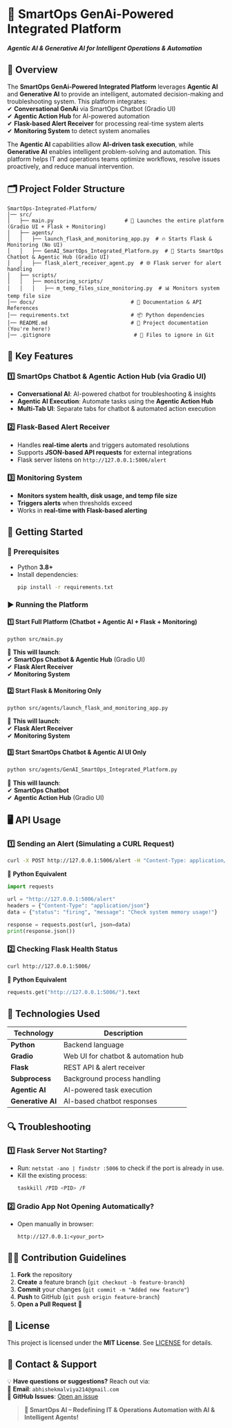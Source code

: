 # 🚀 SmartOps GenAi-Powered Integrated Platform
**_Agentic AI & Generative AI for Intelligent Operations & Automation_**  

## 📌 Overview  
The **SmartOps GenAi-Powered Integrated Platform** leverages **Agentic AI** and **Generative AI** to provide an intelligent, automated decision-making and troubleshooting system. This platform integrates:  
✔ **Conversational GenAi** via SmartOps Chatbot (Gradio UI)  
✔ **Agentic Action Hub** for AI-powered automation  
✔ **Flask-based Alert Receiver** for processing real-time system alerts  
✔ **Monitoring System** to detect system anomalies  

The **Agentic AI** capabilities allow **AI-driven task execution**, while **Generative AI** enables intelligent problem-solving and automation. This platform helps IT and operations teams optimize workflows, resolve issues proactively, and reduce manual intervention.  

## 🗂️ Project Folder Structure  

```
SmartOps-Integrated-Platform/
│── src/
│   ├── main.py                       # 🚀 Launches the entire platform (Gradio UI + Flask + Monitoring)
│   ├── agents/
│   │   ├── launch_flask_and_monitoring_app.py  # 🔥 Starts Flask & Monitoring (No UI)
│   │   ├── GenAI_SmartOps_Integrated_Platform.py  # 🤖 Starts SmartOps Chatbot & Agentic Hub (Gradio UI)
│   │   ├── flask_alert_receiver_agent.py  # 🌐 Flask server for alert handling
│   ├── scripts/
│   │   ├── monitoring_scripts/
│   │   │   ├── m_temp_files_size_monitoring.py  # 📊 Monitors system temp file size
│── docs/                               # 📖 Documentation & API References
│── requirements.txt                    # 📦 Python dependencies
│── README.md                           # 📄 Project documentation (You're here!)
│── .gitignore                           # 🚫 Files to ignore in Git
```

## 🎯 Key Features  

### 1️⃣ SmartOps Chatbot & Agentic Action Hub (via **Gradio UI**)  
- **Conversational AI**: AI-powered chatbot for troubleshooting & insights  
- **Agentic AI Execution**: Automate tasks using the **Agentic Action Hub**  
- **Multi-Tab UI**: Separate tabs for chatbot & automated action execution  

### 2️⃣ Flask-Based Alert Receiver  
- Handles **real-time alerts** and triggers automated resolutions  
- Supports **JSON-based API requests** for external integrations  
- Flask server listens on `http://127.0.0.1:5006/alert`  

### 3️⃣ Monitoring System  
- **Monitors system health, disk usage, and temp file size**  
- **Triggers alerts** when thresholds exceed  
- Works in **real-time with Flask-based alerting**  

## 🚀 Getting Started  

### 🔧 Prerequisites  
- Python **3.8+**  
- Install dependencies:  
  ```sh
  pip install -r requirements.txt
  ```

### ▶️ Running the Platform  

#### 1️⃣ Start Full Platform (Chatbot + Agentic AI + Flask + Monitoring)
```sh
python src/main.py
```
🔹 **This will launch**:  
✔ **SmartOps Chatbot & Agentic Hub** (Gradio UI)  
✔ **Flask Alert Receiver**  
✔ **Monitoring System**  

#### 2️⃣ Start Flask & Monitoring Only
```sh
python src/agents/launch_flask_and_monitoring_app.py
```
🔹 **This will launch**:  
✔ **Flask Alert Receiver**  
✔ **Monitoring System**  

#### 3️⃣ Start SmartOps Chatbot & Agentic AI UI Only
```sh
python src/agents/GenAI_SmartOps_Integrated_Platform.py
```
🔹 **This will launch**:  
✔ **SmartOps Chatbot**  
✔ **Agentic Action Hub** (Gradio UI)  

## 🖥️ API Usage  

### 1️⃣ Sending an Alert (Simulating a CURL Request)
```sh
curl -X POST http://127.0.0.1:5006/alert -H "Content-Type: application/json" -d "{\"status\": \"firing\", \"message\": \"Check system memory usage!\"}"
```
📌 **Python Equivalent**
```python
import requests

url = "http://127.0.0.1:5006/alert"
headers = {"Content-Type": "application/json"}
data = {"status": "firing", "message": "Check system memory usage!"}

response = requests.post(url, json=data)
print(response.json())
```

### 2️⃣ Checking Flask Health Status
```sh
curl http://127.0.0.1:5006/
```
📌 **Python Equivalent**
```python
requests.get("http://127.0.0.1:5006/").text
```

## 🤖 Technologies Used  

| Technology | Description |
|------------|-------------|
| **Python** | Backend language |
| **Gradio** | Web UI for chatbot & automation hub |
| **Flask** | REST API & alert receiver |
| **Subprocess** | Background process handling |
| **Agentic AI** | AI-powered task execution |
| **Generative AI** | AI-based chatbot responses |

## 🔍 Troubleshooting  

### 1️⃣ Flask Server Not Starting?  
- Run: `netstat -ano | findstr :5006` to check if the port is already in use.  
- Kill the existing process:  
  ```sh
  taskkill /PID <PID> /F
  ```

### 2️⃣ Gradio App Not Opening Automatically?  
- Open manually in browser:  
  ```
  http://127.0.0.1:<your_port>
  ```

## 👨‍💻 Contribution Guidelines  
1. **Fork** the repository  
2. **Create** a feature branch (`git checkout -b feature-branch`)  
3. **Commit** your changes (`git commit -m "Added new feature"`)  
4. **Push** to GitHub (`git push origin feature-branch`)  
5. **Open a Pull Request** 🚀  

## 📜 License  
This project is licensed under the **MIT License**. See [LICENSE](LICENSE) for details.  

## 📧 Contact & Support  
💡 **Have questions or suggestions?** Reach out via:  
📩 **Email**: `abhishekmalviya214@gmail.com`  
🔗 **GitHub Issues**: [Open an issue](https://github.com/abhishek-malviya-git/issues)  

> **🚀 SmartOps AI – Redefining IT & Operations Automation with AI & Intelligent Agents!**  
